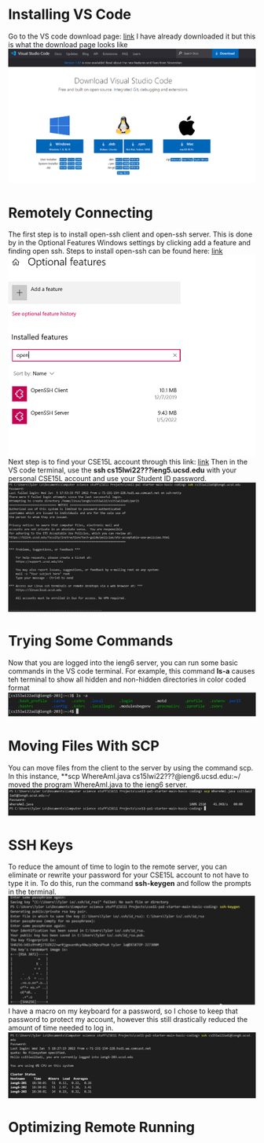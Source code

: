 # Installing VS Code #
Go to the VS code download page: [link](https://code.visualstudio.com/)
I have already downloaded it but this is what the download page looks like
![Step1-Image1](VS-Code-Download-Page.PNG)

# Remotely Connecting #
The first step is to install open-ssh client and open-ssh server. 
This is done by in the Optional Features Windows settings by clicking add a feature and finding open ssh.
Steps to install open-ssh can be found here: [link](https://docs.microsoft.com/en-us/windows-server/administration/openssh/openssh_install_firstuse)
![Step2-Image1](installing-open-ssh-features.PNG)
Next step is to find your CSE15L account through this link: [link](https://sdacs.ucsd.edu/~icc/index.php)
Then in the VS code terminal, use the **ssh cs15lwi22???ieng5.ucsd.edu** with your personal CSE15L account and use your Student ID password.
![Step2-Image2](ssh-screenshot.PNG)

# Trying Some Commands #
Now that you are logged into the ieng6 server, you can run some basic commands in the VS code terminal. 
For example, this command **ls-a** causes teh terminal to show all hidden and non-hidden directories in color coded format
![Step3-Image1](run-ls-a-command.PNG)


# Moving Files With SCP #
You can move files from the client to the server by using the command scp. In this instance, **scp WhereAmI.java cs15lwi22???@ieng6.ucsd.edu:~/ moved the program WhereAmI.java to the ieng6 server.
![Step4-Image1](scp-moving-files.PNG)

# SSH Keys #
To reduce the amount of time to login to the remote server, you can eliminate or rewrite your password for your CSE15L account to not have to type it in.
To do this, run the command **ssh-keygen** and follow the prompts in the terminal.
![Step5-Image1](ssh-key.PNG)
I have a macro on my keyboard for a password, so I chose to keep that password to protect my account, however this still drastically reduced the amount of time needed to log in.
![Step5-Image2](ssh-key-2.PNG)

# Optimizing Remote Running #
